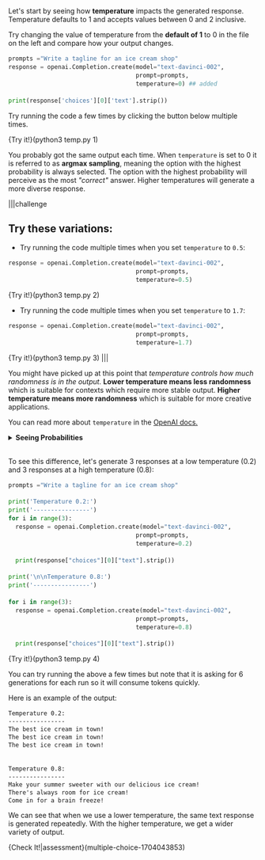 ##

Let's start by seeing how **temperature** impacts the generated response. Temperature defaults to 1 and accepts values between $0$ and $2$ inclusive.

Try changing the value of temperature from the **default of $1$** to $0$ in the file on the left and compare how your output changes.

```python
prompts ="Write a tagline for an ice cream shop"
response = openai.Completion.create(model="text-davinci-002", 
                                    prompt=prompts,
                                    temperature=0) ## added

print(response['choices'][0]['text'].strip())
```

Try running the code a few times by clicking the button below multiple times.

{Try it!}(python3 temp.py 1)

You probably got the same output each time. When `temperature` is set to $0$ it is referred to as **argmax sampling**, meaning the option with the highest probability is always selected. The option with the highest probability will perceive as the most *"correct"* answer. Higher temperatures will generate a more diverse response.

|||challenge
## Try these variations:

* Try running the code multiple times when you set `temperature` to `0.5`:

```python
response = openai.Completion.create(model="text-davinci-002", 
                                    prompt=prompts,
                                    temperature=0.5)
```

{Try it!}(python3 temp.py 2)

* Try running the code multiple times when you set `temperature` to `1.7`:

```python
response = openai.Completion.create(model="text-davinci-002", 
                                    prompt=prompts,
                                    temperature=1.7)
```

{Try it!}(python3 temp.py 3)
|||

You might have picked up at this point that *temperature controls how much randomness is in the output.* **Lower temperature means less randomness** which is suitable for contexts which require more stable output. **Higher temperature means more randomness** which is suitable for more creative applications.

You can read more about `temperature` in the [OpenAI docs.](https://beta.openai.com/docs/api-reference/completions/create#completions/create-temperature) 

<details>
  <summary>
     <strong>Seeing Probabilities</strong>
  </summary>
  <blockquote>
    The <a href="https://beta.openai.com/playground">OpenAI playground</a> has a <strong>Show Probabilities</strong> setting you can turn on that shows the probability of generated words:

  <img src=".guides/img/playgroundProbability.png" alt="a close up of the OpenAI playground settings options with Show probabilities setting set to Most likely" width="200">

  This creates a heat map where the darker the shade of the generated text means the more confident the model is about it. You can click on a word to see the different options that were considered and their related probabilities.

  <img src=".guides/img/probabilities.png" alt="The generated text My favorite animal is a lion where all except the last word are highlighted with a deep orange indicating high confidence and the last word, lion, is a lighter shade. The word lion has been clicked on to reveal the probabilities menu revealing lion had a 50% probability, dog had 14%, cat 11%, horse 8% and tiger 4%" width="400">

You can run the same prompt multiple times with different temperatures to see how it affects the displayed probabilities.
</blockquote>
</details>
<br>

To see this difference, let's generate 3 responses at a low temperature $(0.2)$ and $3$ responses at a high temperature $(0.8)$:

```python
prompts ="Write a tagline for an ice cream shop"

print('Temperature 0.2:')
print('----------------')
for i in range(3):
  response = openai.Completion.create(model="text-davinci-002", 
                                    prompt=prompts,
                                    temperature=0.2)

  print(response["choices"][0]["text"].strip())

print('\n\nTemperature 0.8:')
print('----------------')

for i in range(3):
  response = openai.Completion.create(model="text-davinci-002", 
                                    prompt=prompts,
                                    temperature=0.8)

  print(response["choices"][0]["text"].strip())
```
{Try it!}(python3 temp.py 4)

You can try running the above a few times but note that it is asking for $6$ generations for each run so it will consume tokens quickly.

Here is an example of the output:

```markdown-hide-clipboard
Temperature 0.2:
----------------
The best ice cream in town!
The best ice cream in town!
The best ice cream in town!


Temperature 0.8:
----------------
Make your summer sweeter with our delicious ice cream!
There's always room for ice cream!
Come in for a brain freeze!
```

We can see that when we use a lower temperature, the same text response is generated repeatedly. With the higher temperature, we get a wider variety of output.

{Check It!|assessment}(multiple-choice-1704043853)
